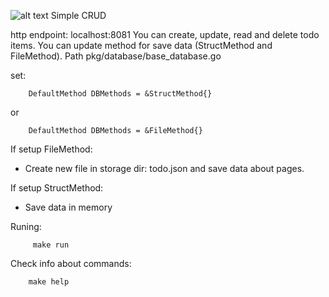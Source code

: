 ![alt text](https://sagacitysoftware.co.in/wp-content/uploads/2020/07/RPA3.jpg)
Simple CRUD

http endpoint: localhost:8081
You can create, update, read and delete todo items.
You can update method for save data (StructMethod and FileMethod). Path pkg/database/base_database.go

set:
```text
    DefaultMethod DBMethods = &StructMethod{}
```
or

```text
    DefaultMethod DBMethods = &FileMethod{}
```

If setup FileMethod:
- Create new file in storage dir: todo.json and save data about pages.

If setup StructMethod:
- Save data in memory 


Runing:
```shell
     make run
```

Check info about commands:
```shell
    make help
```

